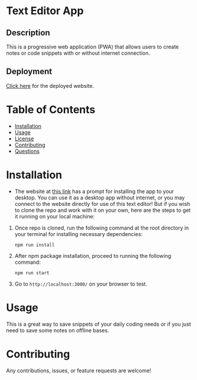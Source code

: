 # Text Editor App 

## Description

This is a progressive web application (PWA) that allows users to create notes or code snippets with or without internet connection.

## Deployment 

[Click here](https://text-editor-41mt.onrender.com/) for the deployed website.

# Table of Contents

* [Installation](#installation)
* [Usage](#usage)
* [License](#license)
* [Contributing](#contributing)
* [Questions](#questions)

# Installation

* The website at [this link](https://pwa-text-editor-jmii.onrender.com) has a prompt for installing the app to your desktop. You can use it as a desktop app without internet, or you may connect to the website directly for use of this text editor! But if you wish to clone the repo and work with it on your own, here are the steps to get it running on your local machine:

1) Once repo is cloned, run the following command at the root directory in your terminal for installing necessary dependencies:

    ```
    npm run install
    ```

2) After npm package installation, proceed to running the following command:

    ```
    npm run start
    ```
3) Go to `http://localhost:3000/` on your browser to test.


# Usage

This is a great way to save snippets of your daily coding needs or if you just need to save some notes on offline bases. 


# Contributing

Any contributions, issues, or feature requests are welcome!
